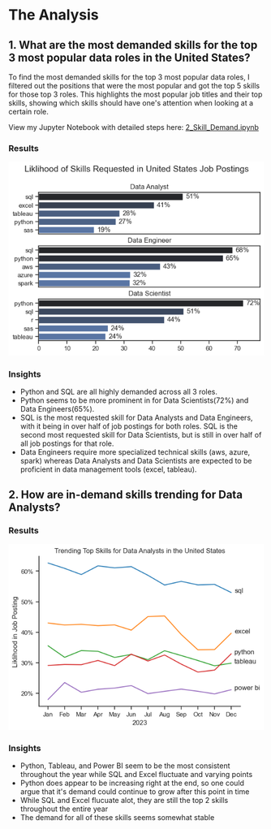 # The Analysis
## 1. What are the most demanded skills for the top 3 most popular data roles in the United States?

To find the most demanded skills for the top 3 most popular data roles, I filtered out the positions that were the most popular and got the top 5 skills for those top 3 roles. This highlights the most popular job titles and their top skills, showing which skills should have one's attention when looking at a certain role.

View my Jupyter Notebook with detailed steps here:
[2_Skill_Demand.ipynb](3_Project\2_Skill_Demand.ipynb)

### Results
![Visualization of top skills for in-demand data jobs](3_Project\skill_demand.png)

### Insights
- Python and SQL are all highly demanded across all 3 roles.
- Python seems to be more prominent in for Data Scientists(72%) and Data Engineers(65%).
- SQL is the most requested skill for Data Analysts and Data Engineers, with it being in over half of job postings for both roles. SQL is the second most requested skill for Data Scientists, but is still in over half of all job postings for that role.
- Data Engineers require more specialized technical skills (aws, azure, spark) whereas Data Analysts and Data Scientists are expected to be proficient in data management tools (excel, tableau).



## 2. How are in-demand skills trending for Data Analysts?

### Results
![Visualization of demand of top skills for Data Analysts over time](3_Project\skills_trend.png)

### Insights
- Python, Tableau, and Power BI seem to be the most consistent throughout the year while SQL and Excel fluctuate and varying points
- Python does appear to be increasing right at the end, so one could argue that it's demand could continue to grow after this point in time
- While SQL and Excel flucuate alot, they are still the top 2 skills throughout the entire year
- The demand for all of these skills seems somewhat stable